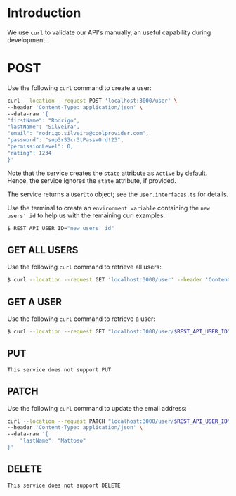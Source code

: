 # Introduction
We use `curl` to validate our API's manually, an useful capability during development.

# POST
Use the following `curl` command to create a user:
````bash
curl --location --request POST 'localhost:3000/user' \
--header 'Content-Type: application/json' \
--data-raw '{
"firstName": "Rodrigo",
"lastName": "Silveira",
"email": "rodrigo.silveira@coolprovider.com",
"password": "sup3rS3cr3tPassw0rd!23",
"permissionLevel": 0,
"rating": 1234
}'
````

Note that the service creates the `state` attribute as `Active` by default. Hence, the service ignores the `state` attribute, if provided.

The service returns a `UserDto` object; see the `user.interfaces.ts` for details.

Use the terminal to create an `environment variable` containing the `new users' id` to help us with the remaining curl examples.

````bash
$ REST_API_USER_ID="new users' id"
````

## GET ALL USERS
Use the following `curl` command to retrieve all users:
````bash
$ curl --location --request GET 'localhost:3000/user' --header 'Content-Type: application/json'
````

## GET A USER
Use the following `curl` command to retrieve a user:
````bash
$ curl --location --request GET "localhost:3000/user/$REST_API_USER_ID" --header 'Content-Type: application/json'
````

## PUT
`This service does not support PUT`

## PATCH
Use the following `curl` command to update the email address:
````bash
curl --location --request PATCH "localhost:3000/user/$REST_API_USER_ID" \
--header 'Content-Type: application/json' \
--data-raw '{
    "lastName": "Mattoso"
}'
````

## DELETE
`This service does not support DELETE`
